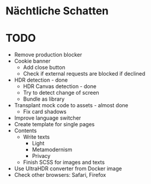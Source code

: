 Nächtliche Schatten
===================

# TODO
* Remove production blocker
* Cookie banner
  * Add close button
  * Check if external requests are blocked if declined
* HDR detection - done
  * HDR Canvas detection - done
  * Try to detect change of screen
  * Bundle as library
* Transplant mock code to assets - almost done
  * Fix card shadows
* Improve language switcher
* Create template for single pages
* Contents
  * Write texts
    * Light
    * Metamodernism
    * Privacy
  * Finish SCSS for images and texts
* Use UltraHDR converter from Docker image
* Check other browsers: Safari, Firefox
